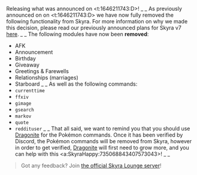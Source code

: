 Releasing what was announced on <t:1646211743:D>!
_ _
As previously announced on on <t:1646211743:D> we have now fully removed the following functionality from Skyra. For more information on why we made this decision, please read our previously announced plans for Skyra v7 [here](https://skyra.notion.site/Skyra-v7-922ba06004654142a7b63347a92513a8).
_ _
The following modules have now been **removed**:
- AFK
- Announcement
- Birthday
- Giveaway
- Greetings & Farewells
- Relationships (marriages)
- Starboard
_ _
As well as the following commands:
- `currenttime`
- `ffxiv`
- `gimage`
- `gsearch`
- `markov`
- `quote`
- `reddituser`
_ _
That all said, we want to remind you that you should use [Dragonite](https://top.gg/bot/931264626614763530) for the Pokémon commands. Once it has been verified by Discord, the Pokémon commands will be removed from Skyra, however in order to get verified, [Dragonite](https://top.gg/bot/931264626614763530) will first need to grow more, and you can help with this <a:SkyraHappy:735068843407573043>!
_ _
> Got any feedback? Join [the official Skyra Lounge server](https://join.skyra.pw)!
